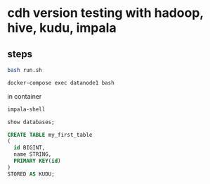 # cdh version testing with hadoop, hive, kudu, impala

## steps

```bash
bash run.sh

docker-compose exec datanode1 bash
```

in container

```bash
impala-shell
```

```sql
show databases;

CREATE TABLE my_first_table
(
  id BIGINT,
  name STRING,
  PRIMARY KEY(id)
)
STORED AS KUDU;


```